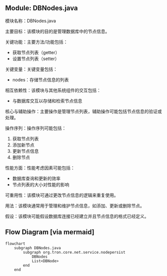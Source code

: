## Module: DBNodes.java
模块名称：DBNodes.java

主要目标：该模块的目的是管理数据库中的节点信息。

关键功能：主要方法/功能包括：
- 获取节点列表（getter）
- 设置节点列表（setter）

关键变量：关键变量包括：
- nodes：存储节点信息的列表

相互依赖性：该模块与其他系统组件的交互包括：
- 与数据库交互以存储和检索节点信息

核心与辅助操作：主要操作是管理节点列表，辅助操作可能包括节点信息的验证或处理。

操作序列：操作序列可能包括：
1. 获取节点列表
2. 添加新节点
3. 更新节点信息
4. 删除节点

性能方面：性能考虑因素可能包括：
- 数据库查询和更新的效率
- 节点列表的大小对性能的影响

可重用性：该模块可通过更改节点信息的逻辑来重复使用。

用法：该模块通常用于管理和维护节点信息，如添加、更新或删除节点。

假设：该模块可能假设数据库连接已经建立并且节点信息的格式已经定义。
## Flow Diagram [via mermaid]
```mermaid
flowchart
    subgraph DBNodes.java
        subgraph org.tron.core.net.service.nodepersist
            DBNodes
            List<DBNode>
        end
    end
```
